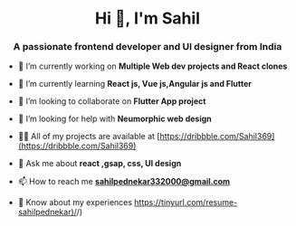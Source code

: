 <h1 align="center">Hi 👋, I'm Sahil</h1>
<h3 align="center">A passionate frontend developer and UI designer from India</h3>

- 🔭 I’m currently working on **Multiple Web dev projects and React clones**

- 🌱 I’m currently learning **React js, Vue js,Angular js and Flutter**

- 👯 I’m looking to collaborate on **Flutter App project**

- 🤝 I’m looking for help with **Neumorphic web design**

- 👨‍💻 All of my projects are available at [https://dribbble.com/Sahil369](https://dribbble.com/Sahil369)

- 💬 Ask me about **react ,gsap, css, UI design**

- 📫 How to reach me **sahilpednekar332000@gmail.com**

- 📄 Know about my experiences [https://tinyurl.com/resume-sahilpednekar)/](https://tinyurl.com/resume-sahilpednekar)/)



